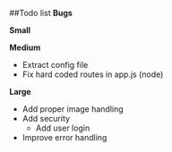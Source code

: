 ##Todo list
**Bugs**

**Small**

**Medium**
* Extract config file
* Fix hard coded routes in app.js (node)

**Large**
* Add proper image handling
* Add security
    * Add user login
* Improve error handling